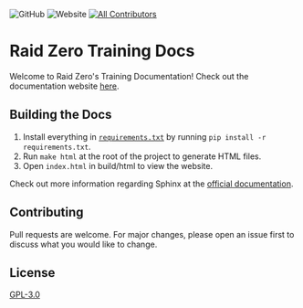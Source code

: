 
![GitHub](https://img.shields.io/github/license/TASRobotics/RaidZero-Training-Docs?logo=Github)
![Website](https://img.shields.io/website?url=https%3A%2F%2Ftasrobotics.github.io%2FRaidZero-Training-Docs%2Findex.html&up_message=online&up_color=green&down_message=offline&down_color=red&style=flat&logo=readthedocs&label=docs)
[![All Contributors](https://img.shields.io/badge/all_contributors-1-orange.svg)](#contributors-)

# Raid Zero Training Docs

Welcome to Raid Zero's Training Documentation! Check out the documentation website [here](https://tasrobotics.github.io/RaidZero-Training-Docs/index.html). 

## Building the Docs

1. Install everything in [``requirements.txt``](requirements.txt) by running ``pip install -r requirements.txt``.
2. Run ``make html`` at the root of the project to generate HTML files. 
3. Open ``index.html`` in build/html to view the website. 

Check out more information regarding Sphinx at the [official documentation](https://www.sphinx-doc.org/en/master/). 

## Contributing

Pull requests are welcome. For major changes, please open an issue first to discuss what you would like to change. 

## License

[GPL-3.0](https://choosealicense.com/licenses/gpl-3.0/)
